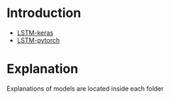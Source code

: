 # Introduction 


- [LSTM-keras](lstm-keras-nltk)
- [LSTM-pytorch](lstm-torch-tokenizer)



# Explanation

Explanations of models are located inside each folder


